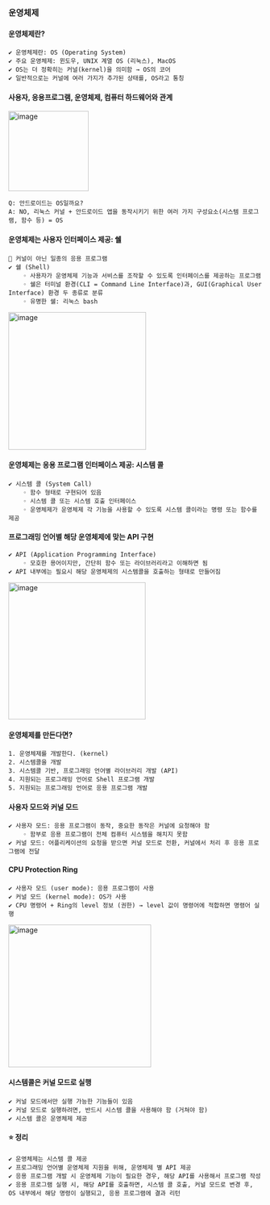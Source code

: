 ### 운영체제

#### 운영체제란?
	✔️ 운영체제란: OS (Operating System)
	✔️ 주요 운영체제: 윈도우, UNIX 계열 OS (리눅스), MacOS
	✔️ OS는 더 정확히는 커널(kernel)을 의미함 → OS의 코어
	✔️ 일반적으로는 커널에 여러 가지가 추가된 상태를, OS라고 통칭


#### 사용자, 응용프로그램, 운영체제, 컴퓨터 하드웨어와 관계
<img width="159" alt="image" src="https://github.com/user-attachments/assets/5d9edba2-b274-4a65-94e8-717890837132" />

	Q: 안드로이드는 OS일까요?
	A: NO, 리눅스 커널 + 안드로이드 앱을 동작시키기 위한 여러 가지 구성요소(시스템 프로그램, 함수 등) = OS

#### 운영체제는 사용자 인터페이스 제공: 쉘
	📍 커널이 아닌 일종의 응용 프로그램
	✔️ 쉘 (Shell)
		◦ 사용자가 운영체제 기능과 서비스를 조작할 수 있도록 인터페이스를 제공하는 프로그램
		◦ 쉘은 터미널 환경(CLI = Command Line Interface)과, GUI(Graphical User Interface) 환경 두 종류로 분류
		◦ 유명한 쉘: 리눅스 bash
  <img width="273" alt="image" src="https://github.com/user-attachments/assets/27ece2f5-9985-4faf-b17e-8cfe9c685cd8" />

#### 운영체제는 응용 프로그램 인터페이스 제공: 시스템 콜
	✔️ 시스템 콜 (System Call)
		◦ 함수 형태로 구현되어 있음
		◦ 시스템 콜 또는 시스템 호출 인터페이스
   		◦ 운영체제가 운영체제 각 기능을 사용할 수 있도록 시스템 콜이라는 명령 또는 함수를 제공

#### 프로그래밍 언어별 해당 운영체제에 맞는 API 구현
	✔️ API (Application Programming Interface)
		◦ 모호한 용어이지만, 간단히 함수 또는 라이브러리라고 이해하면 됨
	✔️ API 내부에는 필요시 해당 운영체제의 시스템콜을 호출하는 형태로 만들어짐
  <img width="272" alt="image" src="https://github.com/user-attachments/assets/e872b583-a82e-4154-966d-3b8ffe4c2b0c" />

#### 운영체제를 만든다면?
	1. 운영체제를 개발한다. (kernel)
	2. 시스템콜을 개발
	3. 시스템콜 기반, 프로그래밍 언어별 라이브러리 개발 (API)
	4. 지원되는 프로그래밍 언어로 Shell 프로그램 개발
	5. 지원되는 프로그래밍 언어로 응용 프로그램 개발

#### 사용자 모드와 커널 모드
	✔️ 사용자 모드: 응용 프로그램이 동작, 중요한 동작은 커널에 요청해야 함
		◦ 함부로 응용 프로그램이 전체 컴퓨터 시스템을 해치지 못함
	✔️ 커널 모드: 어플리케이션의 요청을 받으면 커널 모드로 전환, 커널에서 처리 후 응용 프로그램에 전달

#### CPU Protection Ring
	✔️ 사용자 모드 (user mode): 응용 프로그램이 사용
	✔️ 커널 모드 (kernel mode): OS가 사용
 	✔️ CPU 명령어 + Ring의 level 정보 (권한) → level 값이 명령어에 적합하면 명령어 실행 
<img width="283" alt="image" src="https://github.com/user-attachments/assets/e9d41a79-8e87-41fb-ad20-a7ad4cd99a4b" />

#### 시스템콜은 커널 모드로 실행
	✔️ 커널 모드에서만 실행 가능한 기능들이 있음
	✔️ 커널 모드로 실행하려면, 반드시 시스템 콜을 사용해야 함 (거쳐야 함)
	✔️ 시스템 콜은 운영체제 제공

#### ⭐️ 정리
	✔️ 운영체제는 시스템 콜 제공
	✔️ 프로그래밍 언어별 운영체제 지원을 위해, 운영체제 별 API 제공
	✔️ 응용 프로그램 개발 시 운영체제 기능이 필요한 경우, 해당 API를 사용해서 프로그램 작성
	✔️ 응용 프로그램 실행 시, 해당 API를 호출하면, 시스템 콜 호출, 커널 모드로 변경 후, OS 내부에서 해당 명령이 실행되고, 응용 프로그램에 결과 리턴

